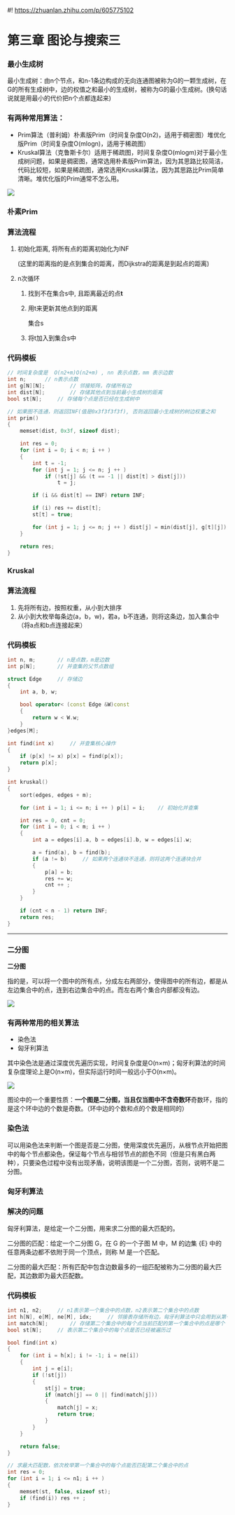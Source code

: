 #! https://zhuanlan.zhihu.com/p/605775102
# 第三章 图论与搜索三


### **最小生成树**

最小生成树：由n个节点，和n-1条边构成的无向连通图被称为G的一颗生成树，在G的所有生成树中，边的权值之和最小的生成树，被称为G的最小生成树。(换句话说就是用最小的代价把n个点都连起来)

### **有两种常用算法：**

- Prim算法（普利姆）朴素版Prim（时间复杂度O(n2)，适用于稠密图）堆优化版Prim（时间复杂度O(mlogn)，适用于稀疏图）
- Kruskal算法（克鲁斯卡尔）适用于稀疏图，时间复杂度O(mlogm)对于最小生成树问题，如果是稠密图，通常选用朴素版Prim算法，因为其思路比较简洁，代码比较短，如果是稀疏图，通常选用Kruskal算法，因为其思路比Prim简单清晰。堆优化版的Prim通常不怎么用。

![](https://pic4.zhimg.com/80/v2-e8072786b641fbc6415f4a8ee28dc4ea.png)

### **朴素Prim**

### **算法流程**

1. 初始化距离, 将所有点的距离初始化为INF
    
    (这里的距离指的是点到集合的距离，而Dijkstra的距离是到起点的距离)
    
2. n次循环
    1. 找到不在集合s中, 且距离最近的点**t**
    2. 用t来更新其他点到的距离
        
        集合s
        
    3. 将t加入到集合s中

### **代码模板**

```cpp
// 时间复杂度是  O(n2+m)O(n2+m) , nn 表示点数，mm 表示边数
int n;      // n表示点数
int g[N][N];        // 邻接矩阵，存储所有边
int dist[N];        // 存储其他点到当前最小生成树的距离
bool st[N];     // 存储每个点是否已经在生成树中

// 如果图不连通，则返回INF(值是0x3f3f3f3f), 否则返回最小生成树的树边权重之和
int prim()
{
    memset(dist, 0x3f, sizeof dist);

    int res = 0;
    for (int i = 0; i < n; i ++ )
    {
        int t = -1;
        for (int j = 1; j <= n; j ++ )
            if (!st[j] && (t == -1 || dist[t] > dist[j]))
                t = j;

        if (i && dist[t] == INF) return INF;

        if (i) res += dist[t];
        st[t] = true;

        for (int j = 1; j <= n; j ++ ) dist[j] = min(dist[j], g[t][j]);
    }

    return res;
}

```

### **Kruskal**

### **算法流程**

1. 先将所有边，按照权重，从小到大排序
2. 从小到大枚举每条边(a，b，w)，若a，b不连通，则将这条边，加入集合中（将a点和b点连接起来）

### **代码模板**

```cpp
int n, m;       // n是点数，m是边数
int p[N];       // 并查集的父节点数组

struct Edge     // 存储边
{
    int a, b, w;

    bool operator< (const Edge &W)const
    {
        return w < W.w;
    }
}edges[M];

int find(int x)     // 并查集核心操作
{
    if (p[x] != x) p[x] = find(p[x]);
    return p[x];
}

int kruskal()
{
    sort(edges, edges + m);

    for (int i = 1; i <= n; i ++ ) p[i] = i;    // 初始化并查集

    int res = 0, cnt = 0;
    for (int i = 0; i < m; i ++ )
    {
        int a = edges[i].a, b = edges[i].b, w = edges[i].w;

        a = find(a), b = find(b);
        if (a != b)     // 如果两个连通块不连通，则将这两个连通块合并
        {
            p[a] = b;
            res += w;
            cnt ++ ;
        }
    }

    if (cnt < n - 1) return INF;
    return res;
}

```

---

### **二分图**

**二分图**

指的是，可以将一个图中的所有点，分成左右两部分，使得图中的所有边，都是从左边集合中的点，连到右边集合中的点。而左右两个集合内部都没有边。

![](https://pic4.zhimg.com/80/v2-a6bd0032092a04918a93f90187e53c8b.png)

### **有两种常用的相关算法**

- 染色法
- 匈牙利算法

其中染色法是通过深度优先遍历实现，时间复杂度是O(n×m)；匈牙利算法的时间复杂度理论上是O(n×m)，但实际运行时间一般远小于O(n×m)。

![](https://pic4.zhimg.com/80/v2-8a9aa0da52abd781c754fd18edbf30b2.png)

图论中的一个重要性质：**一个图是二分图，当且仅当图中不含奇数环**奇数环，指的是这个环中边的个数是奇数。（环中边的个数和点的个数是相同的）

### **染色法**

可以用染色法来判断一个图是否是二分图，使用深度优先遍历，从根节点开始把图中的每个节点都染色，保证每个节点与相邻节点的颜色不同（但是只有黑白两种），只要染色过程中没有出现矛盾，说明该图是一个二分图，否则，说明不是二分图。

### **匈牙利算法**

### **解决的问题**

匈牙利算法，是给定一个二分图，用来求二分图的最大匹配的。

二分图的匹配：给定一个二分图 G，在 G 的一个子图 M 中，M 的边集 {E} 中的任意两条边都不依附于同一个顶点，则称 M 是一个匹配。

二分图的最大匹配：所有匹配中包含边数最多的一组匹配被称为二分图的最大匹配，其边数即为最大匹配数。

### **代码模板**

```cpp
int n1, n2;     // n1表示第一个集合中的点数，n2表示第二个集合中的点数
int h[N], e[M], ne[M], idx;     // 邻接表存储所有边，匈牙利算法中只会用到从第一个集合指向第二个集合的边，所以这里只用存一个方向的边
int match[N];       // 存储第二个集合中的每个点当前匹配的第一个集合中的点是哪个
bool st[N];     // 表示第二个集合中的每个点是否已经被遍历过

bool find(int x)
{
    for (int i = h[x]; i != -1; i = ne[i])
    {
        int j = e[i];
        if (!st[j])
        {
            st[j] = true;
            if (match[j] == 0 || find(match[j]))
            {
                match[j] = x;
                return true;
            }
        }
    }

    return false;
}

// 求最大匹配数，依次枚举第一个集合中的每个点能否匹配第二个集合中的点
int res = 0;
for (int i = 1; i <= n1; i ++ )
{
    memset(st, false, sizeof st);
    if (find(i)) res ++ ;
}
```